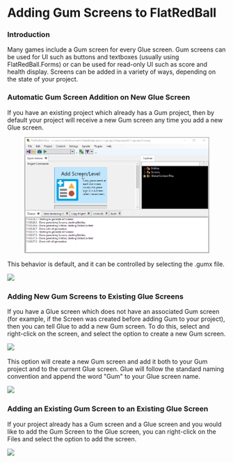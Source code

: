 # Adding Gum Screens to FlatRedBall

### Introduction

Many games include a Gum screen for every Glue screen. Gum screens can be used for UI such as buttons and textboxes (usually using FlatRedBall.Forms) or can be used for read-only UI such as score and health display. Screens can be added in a variety of ways, depending on the state of your project.

### Automatic Gum Screen Addition on New Glue Screen

If you have an existing project which already has a Gum project, then by default your project will receive a new Gum screen any time you add a new Glue screen. &#x20;

<figure><img src="../media/2021-05-2021_May_13_112104.gif" alt=""><figcaption></figcaption></figure>

This behavior is default, and it can be controlled by selecting the .gumx file.

![](../media/2021-05-img\_609d5c7e6a6e3.png)

### Adding New Gum Screens to Existing Glue Screens

If you have a Glue screen which does not have an associated Gum screen (for example, if the Screen was created before adding Gum to your project), then you can tell Glue to add a new Gum screen. To do this, select and right-click on the screen, and select the option to create a new Gum screen.

![](../media/2021-05-img\_609d5d0248fe5.png)

This option will create a new Gum screen and add it both to your Gum project and to the current Glue screen. Glue will follow the standard naming convention and append the word "Gum" to your Glue screen name.

![](../media/2021-05-img\_609d5d335f9a9.png)

### Adding an Existing Gum Screen to an Existing Glue Screen

If your project already has a Gum screen and a Glue screen and you would like to add the Gum Screen to the Glue screen, you can right-click on the Files and select the option to add the screen.

![](../media/2021-05-img\_609d754e5fb91.png)

&#x20; &#x20;
